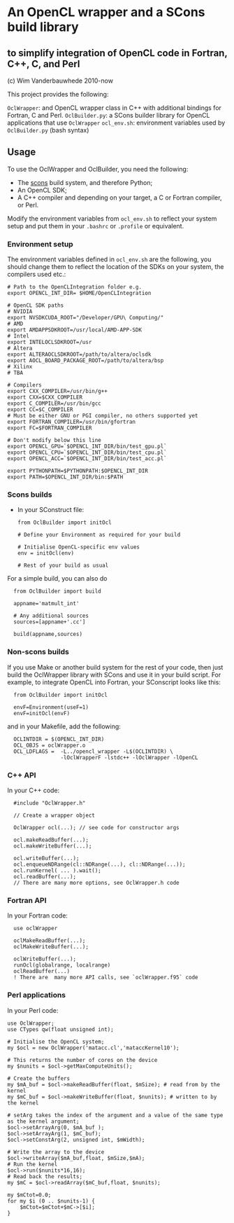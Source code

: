 # An OpenCL wrapper and a SCons build library
## to simplify integration of OpenCL code in Fortran, C++, C, and Perl

(c) Wim Vanderbauwhede 2010-now

This project provides the following:


`OclWrapper`: and OpenCL wrapper class in C++ with additional bindings for Fortran, C and Perl.
`OclBuilder.py`: a SCons builder library for OpenCL applications that use `OclWrapper`
`ocl_env.sh`: environment variables used by `OclBuilder.py` (bash syntax)

## Usage



To use the OclWrapper and OclBuilder, you need the following:

- The [scons](http://scons.org) build system, and therefore Python;
- An OpenCL SDK;
- A C++ compiler and depending on your target, a C or Fortran compiler, or Perl.

Modify the environment variables from `ocl_env.sh` to reflect your system setup and put them in your `.bashrc` or `.profile` or equivalent.

### Environment setup

The environment variables defined in `ocl_env.sh` are the following, you should change them to reflect the location of the SDKs on your system, the compilers used etc.:

    # Path to the OpenCLIntegration folder e.g.
    export OPENCL_INT_DIR= $HOME/OpenCLIntegration

    # OpenCL SDK paths
    # NVIDIA
    export NVSDKCUDA_ROOT="/Developer/GPU\ Computing/"
    # AMD
    export AMDAPPSDKROOT=/usr/local/AMD-APP-SDK
    # Intel
    export INTELOCLSDKROOT=/usr
    # Altera
    export ALTERAOCLSDKROOT=/path/to/altera/oclsdk
    export AOCL_BOARD_PACKAGE_ROOT=/path/to/altera/bsp
    # Xilinx
    # TBA

    # Compilers
    export CXX_COMPILER=/usr/bin/g++
    export CXX=$CXX_COMPILER
    export C_COMPILER=/usr/bin/gcc
    export CC=$C_COMPILER
    # Must be either GNU or PGI compiler, no others supported yet
    export FORTRAN_COMPILER=/usr/bin/gfortran
    export FC=$FORTRAN_COMPILER

    # Don't modify below this line
    export OPENCL_GPU=`$OPENCL_INT_DIR/bin/test_gpu.pl`
    export OPENCL_CPU=`$OPENCL_INT_DIR/bin/test_cpu.pl`
    export OPENCL_ACC=`$OPENCL_INT_DIR/bin/test_acc.pl`

    export PYTHONPATH=$PYTHONPATH:$OPENCL_INT_DIR
    export PATH=$OPENCL_INT_DIR/bin:$PATH


### Scons builds

- In your SConstruct file:

      from OclBuilder import initOcl

      # Define your Environment as required for your build

      # Initialise OpenCL-specific env values
      env = initOcl(env)

      # Rest of your build as usual

For a simple build, you can also do

      from OclBuilder import build

      appname='matmult_int'

      # Any additional sources
      sources=[appname+'.cc']

      build(appname,sources)

### Non-scons builds

If you use Make or another build system for the rest of your code, then just build the OclWrapper library with SCons and
use it in your build script. For example, to integrate OpenCL into Fortran, your SConscript looks
like this:

      from OclBuilder import initOcl

      envF=Environment(useF=1)
      envF=initOcl(envF)

and in your Makefile, add the following:

      OCLINTDIR = $(OPENCL_INT_DIR)
      OCL_OBJS = oclWrapper.o
      OCL_LDFLAGS =  -L../opencl_wrapper -L$(OCLINTDIR) \
                     -lOclWrapperF -lstdc++ -lOclWrapper -lOpenCL

### C++ API

In  your C++ code:

      #include "OclWrapper.h"

      // Create a wrapper object

      OclWrapper ocl(...); // see code for constructor args

      ocl.makeReadBuffer(...);
      ocl.makeWriteBuffer(...);

      ocl.writeBuffer(...);
      ocl.enqueueNDRange(cl::NDRange(...), cl::NDRange(...));
      ocl.runKernel( ... ).wait();
      ocl.readBuffer(...);
      // There are many more options, see OclWrapper.h code

### Fortran API

In your Fortran code:

      use oclWrapper

      oclMakeReadBuffer(...);
      oclMakeWriteBuffer(...);

      oclWriteBuffer(...);
      runOcl(globalrange, localrange)
      oclReadBuffer(...)
      ! There are  many more API calls, see `oclWrapper.f95` code

### Perl applications

In your Perl code:

    use OclWrapper;
    use CTypes qw(float unsigned int);

    # Initialise the OpenCL system;
    my $ocl = new OclWrapper('matacc.cl','mataccKernel10');

    # This returns the number of cores on the device
    my $nunits = $ocl->getMaxComputeUnits();

    # Create the buffers
    my $mA_buf = $ocl->makeReadBuffer(float, $mSize); # read from by the kernel
    my $mC_buf = $ocl->makeWriteBuffer(float, $nunits); # written to by the kernel

    # setArg takes the index of the argument and a value of the same type as the kernel argument;
    $ocl->setArrayArg(0, $mA_buf );
    $ocl->setArrayArg(1, $mC_buf);
    $ocl->setConstArg(2, unsigned int, $mWidth);

    # Write the array to the device
    $ocl->writeArray($mA_buf,float, $mSize,$mA);
    # Run the kernel
    $ocl->run($nunits*16,16);
    # Read back the results;
    my $mC = $ocl->readArray($mC_buf,float, $nunits);

    my $mCtot=0.0;
    for my $i (0 .. $nunits-1) {
        $mCtot=$mCtot+$mC->[$i];
    }
